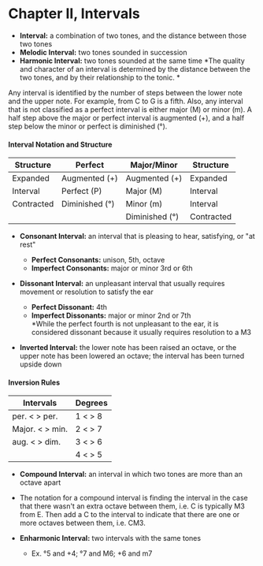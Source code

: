 # Chapter II,  Intervals
- **Interval:** a combination of two tones, and the distance between those two tones
- **Melodic Interval:** two tones sounded in succession
- **Harmonic Interval:** two tones sounded at the same time
*The quality and character of an interval is determined by the distance between the two tones, and by their relationship to the tonic. *

Any interval is identified by the number of steps between the lower note and the upper note. For example, from C to G is a fifth. Also, any interval that is not classified as a perfect interval is either major (M) or minor (m). A half step above the major or perfect interval is augmented (+), and a half step below the minor or perfect is diminished (°). 
#### Interval Notation and Structure

| Structure | Perfect | Major/Minor | Structure |
|-----|-----|-----|-----|
| Expanded | Augmented (+) | Augmented (+) | Expanded |
| Interval | Perfect (P) | Major (M) | Interval |
| Contracted | Diminished (°) | Minor (m) | Interval |
|  |  | Diminished (°) | Contracted |

- **Consonant Interval:** an interval that is pleasing to hear, satisfying, or "at rest" 
  - **Perfect Consonants:** unison, 5th, octave
  - **Imperfect Consonants:** major or minor 3rd or 6th
- **Dissonant Interval:** an unpleasant interval that usually requires movement or resolution to satisfy the ear
  - **Perfect Dissonant:** 4th 
  - **Imperfect Dissonants:** major or minor 2nd or 7th  
*While the perfect fourth is not unpleasant to the ear, it is considered dissonant because it usually requires resolution to a M3

- **Inverted Interval:** the lower note has been raised an octave, or the upper note has been lowered an octave; the interval has been turned upside down  
#### Inversion Rules

| Intervals | Degrees |
|-----|-----|
| per. < > per. | 1 < > 8 |
| Major. < > min. | 2 < > 7 |
| aug. < > dim. | 3 < > 6 |
|  | 4 < > 5 |

- **Compound Interval:** an interval in which two tones are more than an octave apart
- The notation for a compound interval is finding the interval in the case that there wasn't an extra octave between them, i.e. C is typically M3 from E. Then add a C to the interval to indicate that there are one or more octaves between them, i.e. CM3. 

- **Enharmonic Interval:** two intervals with the same tones
  - Ex. °5 and +4; °7 and M6; +6 and m7
